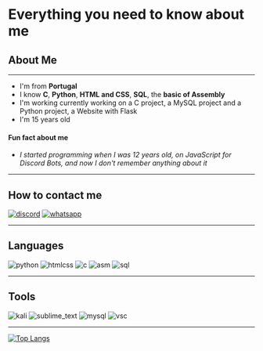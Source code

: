 # Everything you need to know about me

## About Me

---

- I'm from __Portugal__
- I know __C__, __Python__, __HTML and CSS__, __SQL__, the __basic of Assembly__
- I'm working currently working on a C project, a MySQL project and a Python project, a Website with Flask
- I'm 15 years old
#### Fun fact about me
- _I started programming when I was 12 years old, on JavaScript for Discord Bots, and now I don't remember anything about it_

---

## How to contact me

[![discord](https://user-images.githubusercontent.com/60255690/121734783-24e55000-caed-11eb-813a-b6861d454b3f.png)](https://discordapp.com/users/398963821185728522)
[![whatsapp](https://user-images.githubusercontent.com/60255690/121734784-257de680-caed-11eb-8d38-33a4ba5fb9fb.png)](https://api.whatsapp.com/send?phone=351929190105)

---

## Languages

![python](https://user-images.githubusercontent.com/60255690/121773655-3e31df00-cb75-11eb-8a7c-b78340f51d0c.png)
![htmlcss](https://user-images.githubusercontent.com/60255690/121773713-8ea93c80-cb75-11eb-9ca2-31cd9093823b.png)
![c](https://user-images.githubusercontent.com/60255690/121773653-3d994880-cb75-11eb-98b1-d4f1c065b444.png)
![asm](https://user-images.githubusercontent.com/60255690/121773656-3e31df00-cb75-11eb-98d9-ced502fc38c6.png)
![sql](https://user-images.githubusercontent.com/60255690/121773776-fcedff00-cb75-11eb-9be4-a906d37674b4.png)

---

## Tools

![kali](https://user-images.githubusercontent.com/60255690/121773961-4ee35480-cb77-11eb-8365-7ec6e5039738.png)
![sublime_text](https://user-images.githubusercontent.com/60255690/121773962-4ee35480-cb77-11eb-86aa-4d914260266f.png)
![mysql](https://user-images.githubusercontent.com/60255690/121773963-4f7beb00-cb77-11eb-9638-a093f5011c64.png)
![vsc](https://user-images.githubusercontent.com/60255690/121773964-4f7beb00-cb77-11eb-9585-b6bf825f44dc.png)

---

[![Top Langs](https://github-readme-stats.vercel.app/api/top-langs/?username=srd4rkoficial&layout=compact)](https://github.com/SrD4rkOficial)
